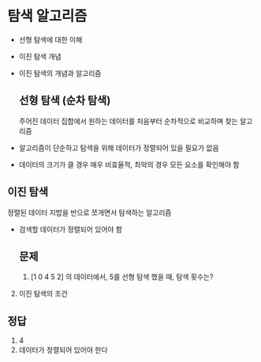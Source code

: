 # 탐색 알고리즘
* 선형 탐색에 대한 이해
* 이진 탐색 개념
* 이진 탐색의 개념과 알고리즘

  ## 선형 탐색 (순차 탐색)
  주어진 데이터 집합에서 원하는 데이터를 처음부터 순차적으로 비교하며 찾는 알고리즘
* 알고리즘이 단순하고 탐색을 위해 데이터가 정렬되어 있을 필요가 없음
* 데이터의 크기가 클 경우 매우 비효율적, 최악의 경우 모든 요소를 확인해야 함
  
## 이진 탐색
정렬된 데이터 지밥을 반으로 쪼개면서 탐색하는 알고리즘
* 검색할 데이터가 정렬되어 있어야 함 

  ## 문제
  1. [1 0 4 5 2] 의 데이터에서, 5를 선형 탐색 했을 때, 탐색 횟수는?
 2. 이진 탐색의 조건
    
  ## 정답
  1. 4
  2. 데이터가 정렬되어 있어야 한다  
  
